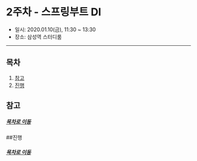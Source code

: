 2주차 - 스프링부트 DI
=====
* 일시: 2020.01.10(금), 11:30 ~ 13:30
* 장소: 삼성역 스터디룸
- - -
## 목차
1. [참고](#참고)
2. [진행](#진행)

## 참고



##### [목차로 이동](#목차)


##진행



##### [목차로 이동](#목차)